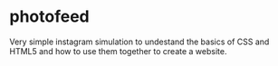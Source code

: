 # photofeed
Very simple instagram simulation to undestand the basics of CSS and HTML5 and how to use them together to create a website.
